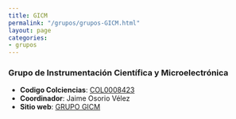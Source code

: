 ```yaml
---
title: GICM
permalink: "/grupos/grupos-GICM.html"
layout: page
categories:
- grupos
---
```


### Grupo de Instrumentación Científica y Microelectrónica
* __Codigo Colciencias__: [COL0008423](http://scienti.colciencias.gov.co:8085/gruplac/jsp/visualiza/visualizagr.jsp?nro=00000000001676)
* __Coordinador__: Jaime Osorio Vélez
* __Sitio web__: [GRUPO GICM](https://www.udea.edu.co/wps/portal/udea/web/inicio/investigacion/grupos-investigacion/ciencias-naturales-exactas/instrumentacion-cientifica-microelectronica)
